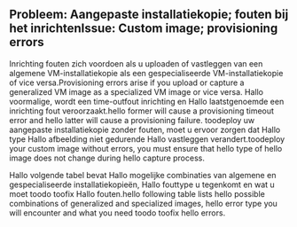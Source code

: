 ## <a name="issue-custom-image-provisioning-errors"></a><span data-ttu-id="ca2c5-101">Probleem: Aangepaste installatiekopie; fouten bij het inrichten</span><span class="sxs-lookup"><span data-stu-id="ca2c5-101">Issue: Custom image; provisioning errors</span></span>
<span data-ttu-id="ca2c5-102">Inrichting fouten zich voordoen als u uploaden of vastleggen van een algemene VM-installatiekopie als een gespecialiseerde VM-installatiekopie of vice versa.</span><span class="sxs-lookup"><span data-stu-id="ca2c5-102">Provisioning errors arise if you upload or capture a generalized VM image as a specialized VM image or vice versa.</span></span> <span data-ttu-id="ca2c5-103">Hallo voormalige, wordt een time-outfout inrichting en Hallo laatstgenoemde een inrichting fout veroorzaakt.</span><span class="sxs-lookup"><span data-stu-id="ca2c5-103">hello former will cause a provisioning timeout error and hello latter will cause a provisioning failure.</span></span> <span data-ttu-id="ca2c5-104">toodeploy uw aangepaste installatiekopie zonder fouten, moet u ervoor zorgen dat Hallo type Hallo afbeelding niet gedurende Hallo vastleggen verandert.</span><span class="sxs-lookup"><span data-stu-id="ca2c5-104">toodeploy your custom image without errors, you must ensure that hello type of hello image does not change during hello capture process.</span></span>

<span data-ttu-id="ca2c5-105">Hallo volgende tabel bevat Hallo mogelijke combinaties van algemene en gespecialiseerde installatiekopieën, Hallo fouttype u tegenkomt en wat u moet toodo toofix Hallo fouten.</span><span class="sxs-lookup"><span data-stu-id="ca2c5-105">hello following table lists hello possible combinations of generalized and specialized images, hello error type you will encounter and what you need toodo toofix hello errors.</span></span>

